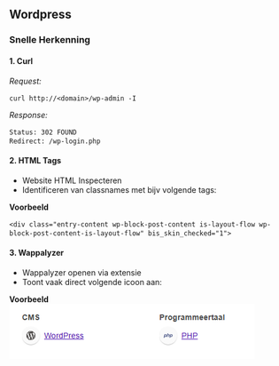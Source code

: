 ## Wordpress 

### Snelle Herkenning

#### 1. Curl

*Request:*

```
curl http://<domain>/wp-admin -I
```

*Response:*

```
Status: 302 FOUND
Redirect: /wp-login.php
```

#### 2. HTML Tags

- Website HTML Inspecteren
- Identificeren van classnames met bijv volgende tags:

**Voorbeeld**
```
<div class="entry-content wp-block-post-content is-layout-flow wp-block-post-content-is-layout-flow" bis_skin_checked="1">
```

#### 3. Wappalyzer

- Wappalyzer openen via extensie
- Toont vaak direct volgende icoon aan:

**Voorbeeld**
![alt text](image.png)